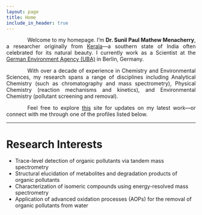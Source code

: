 ```yaml
---
layout: page
title: Home
include_in_header: true
---
```


<style>
    tab1 { padding-left: 2em; }
</style>
    
<p style="text-align: justify;"><tab1><tab1>Welcome to my homepage. I’m <strong>Dr. Sunil Paul Mathew Menacherry</strong>, a researcher originally from <a href="https://en.wikipedia.org/wiki/Kerala" target="_blank">Kerala</a>—a southern state of India often celebrated for its natural beauty. I currently work as a Scientist at the <a href="https://www.umweltbundesamt.de/en" target="_blank">German Environment Agency (UBA)</a> in Berlin, Germany.</tab1></tab1></p>

<p style="text-align: justify;"><tab1><tab1>With over a decade of experience in Chemistry and Environmental Sciences, my research spans a range of disciplines including Analytical Chemistry (such as chromatography and mass spectrometry), Physical Chemistry (reaction mechanisms and kinetics), and Environmental Chemistry (pollutant screening and removal).</tab1></tab1></p>

<p style="text-align: justify;"><tab1><tab1>Feel free to explore <a href="{{ site.github.url }}/news/" target="_self">this</a> site for updates on my latest work—or connect with me through one of the profiles listed below.</tab1></tab1></p>

<hr>

# Research Interests

* Trace-level detection of organic pollutants via tandem mass spectrometry
* Structural elucidation of metabolites and degradation products of organic pollutants
* Characterization of isomeric compounds using energy-resolved mass spectrometry
* Application of advanced oxidation processes (AOPs) for the removal of organic pollutants from water
